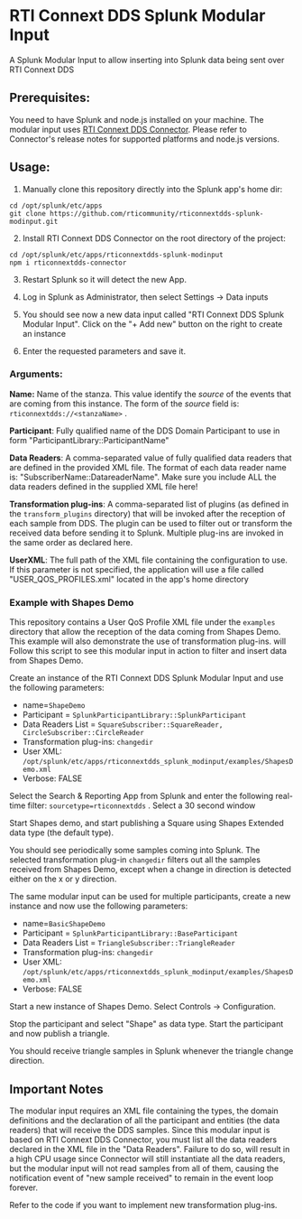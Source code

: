 # RTI Connext DDS Splunk Modular Input

A Splunk Modular Input to allow inserting into Splunk data being sent over RTI Connext DDS

## Prerequisites:
You need to have Splunk and node.js installed on your machine. The modular input uses [RTI Connext DDS Connector](https://github.com/rticommunity/rticonnextdds-connector). Please refer to Connector's release notes for supported platforms and node.js versions.


## Usage:
1. Manually clone this repository directly into the Splunk app's home dir:

```
cd /opt/splunk/etc/apps
git clone https://github.com/rticommunity/rticonnextdds-splunk-modinput.git
```

2. Install RTI Connext DDS Connector on the root directory of the project:
```
cd /opt/splunk/etc/apps/rticonnextdds-splunk-modinput
npm i rticonnextdds-connector
```

3. Restart Splunk so it will detect the new App.

4. Log in Splunk as Administrator, then select Settings -> Data inputs

5. You should see now a new data input called "RTI Connext DDS Splunk Modular Input". Click on the "+ Add new" button on the right to create an instance

6. Enter the requested parameters and save it.

   

### Arguments:

**Name:** Name of the stanza. This value identify the *source* of the events that are coming from this instance. The form of the *source* field is: ```rticonnextdds://<stanzaName>``` .

**Participant**: Fully qualified name of the DDS Domain Participant to use in form "ParticipantLibrary::ParticipantName"

**Data Readers**: A comma-separated value of fully qualified data readers that are defined in the provided XML file. The format of each data reader name is: "SubscriberName::DatareaderName". Make sure you include ALL the data readers defined in the supplied XML file here!

**Transformation plug-ins**: A comma-separated list of plugins (as defined in the ```transform_plugins``` directory) that will be invoked after the reception of each sample from DDS. The plugin can be used to filter out or transform the received data before sending it to Splunk. Multiple plug-ins are invoked in the same order as declared here.

**UserXML**: The full path of the XML file containing the configuration to use. If this parameter is not specified, the application will use a file called "USER_QOS_PROFILES.xml" located in the app's home directory 



### Example with Shapes Demo

This repository contains a User QoS Profile XML file under the  ```examples``` directory that allow the reception of the data coming from Shapes Demo. This example will also demonstrate the use of transformation plug-ins. will Follow this script to see this modular input in action to filter and insert data from Shapes Demo.

Create an instance of the RTI Connext DDS Splunk Modular Input and use the following parameters:

* name=```ShapeDemo```
* Participant = ```SplunkParticipantLibrary::SplunkParticipant```
* Data Readers List = ```SquareSubscriber::SquareReader, CircleSubscriber::CircleReader```
* Transformation plug-ins: ```changedir```
* User XML: ```/opt/splunk/etc/apps/rticonnextdds_splunk_modinput/examples/ShapesDemo.xml```
* Verbose: FALSE



Select the Search & Reporting App from Splunk and enter the following real-time filter: ```sourcetype=rticonnextdds``` . Select a 30 second window

Start Shapes demo, and start publishing a Square using Shapes Extended data type (the default type). 

You should see periodically some samples coming into Splunk. The selected transformation plug-in ```changedir``` filters out all the samples received from Shapes Demo, except when a change in direction is detected either on the x or y direction.

The same modular input can be used for multiple participants, create a new instance and now use the following parameters:

- name=```BasicShapeDemo```
- Participant = ```SplunkParticipantLibrary::BaseParticipant```
- Data Readers List = ```TriangleSubscriber::TriangleReader```
- Transformation plug-ins: ```changedir```
- User XML: ```/opt/splunk/etc/apps/rticonnextdds_splunk_modinput/examples/ShapesDemo.xml```
- Verbose: FALSE

Start a new instance of Shapes Demo. Select Controls -> Configuration. 

Stop the participant and select "Shape" as data type. Start the participant and now publish a triangle.

You should receive triangle samples in Splunk whenever the triangle change direction.


## Important Notes
The modular input requires an XML file containing the types, the domain definitions and the declaration of all the participant and entities (the data readers) that will receive the DDS samples. Since this modular input is based on RTI Connext DDS Connector, you must list all the data readers declared in the XML file in the "Data Readers". Failure to do so, will result in a high CPU usage since Connector will still instantiate all the data readers, but the modular input will not read samples from all of them, causing the notification event of "new sample received" to remain in the event loop forever.

Refer to the code if you want to implement new transformation plug-ins.


